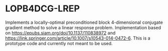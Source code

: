 # LOPB4DCG-LREP
Implements a locally-optimal preconditioned block 4-dimensional conjugate gradient method to solve a linear response problem. Implementation based on https://epubs.siam.org/doi/10.1137/110838972 and https://link.springer.com/article/10.1007/s10543-014-0472-6.
This is a prototype code and currently not meant to be used.
